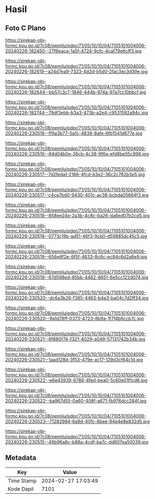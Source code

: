# Hasil

## Foto C Plano

https://sirekap-obj-formc.kpu.go.id/7c08/pemilu/pdpr/71/05/10/10/04/7105101004006-20240226-182450--27f6eaca-1a5f-4724-9cfc-4caf79e6cff3.jpg

https://sirekap-obj-formc.kpu.go.id/7c08/pemilu/pdpr/71/05/10/10/04/7105101004006-20240226-182619--a24d7ea9-7323-4d2d-b5d0-2fac3ec3d39e.jpg

https://sirekap-obj-formc.kpu.go.id/7c08/pemilu/pdpr/71/05/10/10/04/7105101004006-20240226-182644--bb57c3c7-1846-444b-974a-97a7cc10bbcf.jpg

https://sirekap-obj-formc.kpu.go.id/7c08/pemilu/pdpr/71/05/10/10/04/7105101004006-20240226-182744--79df3ebb-b3a3-473b-a2e4-c9531592a94c.jpg

https://sirekap-obj-formc.kpu.go.id/7c08/pemilu/pdpr/71/05/10/10/04/7105101004006-20240226-230516--ff9a3b77-0a1c-4836-8afe-6fb1541d677e.jpg

https://sirekap-obj-formc.kpu.go.id/7c08/pemilu/pdpr/71/05/10/10/04/7105101004006-20240226-230516--84d04b0e-36cb-4c38-9f6a-efd8be05c898.jpg

https://sirekap-obj-formc.kpu.go.id/7c08/pemilu/pdpr/71/05/10/10/04/7105101004006-20240226-230517--7d2feda1-2166-4fcd-b3e2-36c2c762b3e5.jpg

https://sirekap-obj-formc.kpu.go.id/7c08/pemilu/pdpr/71/05/10/10/04/7105101004006-20240226-230517--c4ca7bd0-9430-401c-ac38-bcbda05664f3.jpg

https://sirekap-obj-formc.kpu.go.id/7c08/pemilu/pdpr/71/05/10/10/04/7105101004006-20240226-230518--858ee24e-2a3b-4c8c-ba26-da6ed07b2cd5.jpg

https://sirekap-obj-formc.kpu.go.id/7c08/pemilu/pdpr/71/05/10/10/04/7105101004006-20240226-230518--0773c19b-ad51-46f3-9cb0-d59885dc45c5.jpg

https://sirekap-obj-formc.kpu.go.id/7c08/pemilu/pdpr/71/05/10/10/04/7105101004006-20240226-230519--656e8f2e-6f5f-4633-8c6c-ec84c6d2a8e9.jpg

https://sirekap-obj-formc.kpu.go.id/7c08/pemilu/pdpr/71/05/10/10/04/7105101004006-20240226-230519--67d598ed-85bb-4482-8651-6e5cc122d074.jpg

https://sirekap-obj-formc.kpu.go.id/7c08/pemilu/pdpr/71/05/10/10/04/7105101004006-20240226-230520--dc6a3b26-f385-4463-b4a3-ba04c7d2ff34.jpg

https://sirekap-obj-formc.kpu.go.id/7c08/pemilu/pdpr/71/05/10/10/04/7105101004006-20240226-230520--9a1d78ff-0373-4723-8b9a-1f7f4b6ccb7c.jpg

https://sirekap-obj-formc.kpu.go.id/7c08/pemilu/pdpr/71/05/10/10/04/7105101004006-20240226-230521--6f880f74-f321-4029-a049-57131742b34b.jpg

https://sirekap-obj-formc.kpu.go.id/7c08/pemilu/pdpr/71/05/10/10/04/7105101004006-20240226-230521--1aad128d-3f53-479e-ac17-129d3cf64c1d.jpg

https://sirekap-obj-formc.kpu.go.id/7c08/pemilu/pdpr/71/05/10/10/04/7105101004006-20240226-230522--e6e43939-6788-4fed-bea0-5c60e01f1cd6.jpg

https://sirekap-obj-formc.kpu.go.id/7c08/pemilu/pdpr/71/05/10/10/04/7105101004006-20240226-230522--ba967d55-0a60-408f-a671-fb976dcc284f.jpg

https://sirekap-obj-formc.kpu.go.id/7c08/pemilu/pdpr/71/05/10/10/04/7105101004006-20240226-230523--71282984-6a9d-40fc-8bee-94e4e8e832d5.jpg

https://sirekap-obj-formc.kpu.go.id/7c08/pemilu/pdpr/71/05/10/10/04/7105101004006-20240226-230515--49b96a8c-b88a-4cdf-ba7c-dd807ea50039.jpg


## Metadata

| Key        | Value               |
| ---------- | ------------------- |
| Time Stamp | 2024-02-27 17:03:49 |
| Kode Dapil | 7101                |



